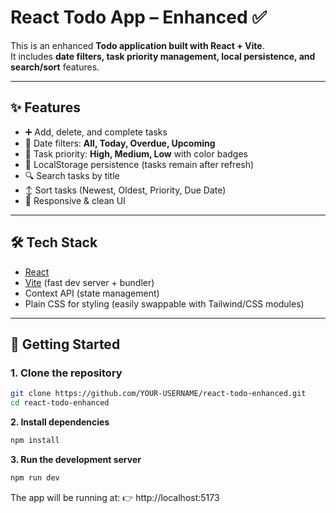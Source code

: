# React Todo App – Enhanced ✅

This is an enhanced **Todo application built with React + Vite**.  
It includes **date filters, task priority management, local persistence, and search/sort** features.

---

## ✨ Features
- ➕ Add, delete, and complete tasks  
- 📅 Date filters: **All, Today, Overdue, Upcoming**  
- 🚦 Task priority: **High, Medium, Low** with color badges  
- 💾 LocalStorage persistence (tasks remain after refresh)  
- 🔍 Search tasks by title  
- ↕ Sort tasks (Newest, Oldest, Priority, Due Date)  
- 📱 Responsive & clean UI  

---

## 🛠️ Tech Stack
- [React](https://react.dev/)  
- [Vite](https://vitejs.dev/) (fast dev server + bundler)  
- Context API (state management)  
- Plain CSS for styling (easily swappable with Tailwind/CSS modules)  

---

## 🚀 Getting Started

### 1. Clone the repository
```bash
git clone https://github.com/YOUR-USERNAME/react-todo-enhanced.git
cd react-todo-enhanced
```
**2. Install dependencies**
```bash
npm install
```
**3. Run the development server**
```bash
npm run dev
```

The app will be running at:
👉 http://localhost:5173

